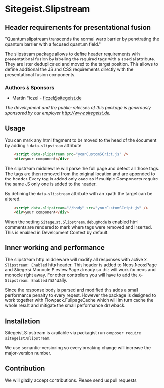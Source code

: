 # Sitegeist.Slipstream
## Header requirements for presentational fusion

"Quantum slipstream transcends the normal warp barrier by penetrating the quantum barrier with a focused quantum field."

The slipstream package allows to define header requirements with presentational fusion by labeling the required tags with a special attribute. They are later deduplicated and moved to the target position. This allows to define additional the JS and CSS requirements directly with the presentational fusion components. 

### Authors & Sponsors

* Martin Ficzel - ficzel@sitegeist.de

*The development and the public-releases of this package is generously sponsored
by our employer http://www.sitegeist.de.*

## Usage

You can mark any html fragment to be moved to the head of the document by 
adding a `data-slipstream` attribute.

```html
    <script data-slipstream src="yourCustomSCript.js" />
    <div>your component</div>
```

The slipstream middleware will parse the full page and detect all those tags. The tags are then removed from the original
location and are appended to the header. Every tag is added only once so if multiple Components require the same JS only one 
is added to the header.

By defining the `data-slipstream` attribute with an xpath the target can be altered. 

```html
    <script data-slipstream="//body" src="yourCustomSCript.js" />
    <div>your component</div>
```

When the setting `Sitegeist.Slipstream.debugMode` is enabled html comments are rendered to mark where tags were removed
and inserted. This is enabled in Development Context by default.

## Inner working and performance

The slipstream http middleware will modify all responses with active `X-Slipstream: Enabled` http header.
This header is added to Neos.Neos:Page and Sitegeist.Monocle:Preview.Page already so this will work for
neos and monocle right away. For other controllers you will have to add the `X-Slipstream: Enabled` manually.

Since the response body is parsed and modified this adds a small performance penalty to every reqest. However
the package is designed to work together with Flowpack.FullpageCache which will im turn cache the whole result 
and mitigate the small performance drawback. 

## Installation

Sitegeist.Slipstream is available via packagist run `composer require sitegeist/slipstream`.

We use semantic-versioning so every breaking change will increase the major-version number.

## Contribution

We will gladly accept contributions. Please send us pull requests.
